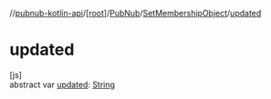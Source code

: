 //[pubnub-kotlin-api](../../../../index.md)/[[root]](../../index.md)/[PubNub](../index.md)/[SetMembershipObject](index.md)/[updated](updated.md)

# updated

[js]\
abstract var [updated](updated.md): [String](https://kotlinlang.org/api/core/kotlin-stdlib/kotlin/-string/index.html)
